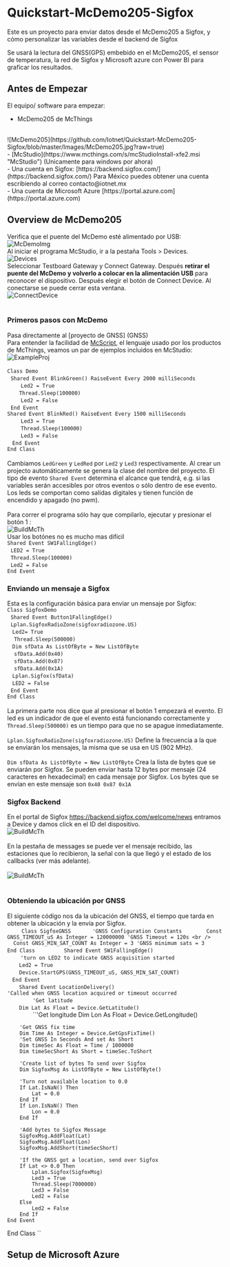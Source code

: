 # Quickstart-McDemo205-Sigfox #
Este es un proyecto para enviar datos desde el McDemo205 a Sigfox, y cómo personalizar las variables desde el backend de Sigfox

Se usará la lectura del GNSS(GPS) embebido en el McDemo205, el sensor de temperatura, la red de Sigfox y Microsoft azure con Power BI para graficar los resultados.

## Antes de Empezar ##
El equipo/ software para empezar:
<br />
- McDemo205 de McThings
<br />
![McDemo205](https://github.com/Iotnet/Quickstart-McDemo205-Sigfox/blob/master/Images/McDemo205.jpg?raw=true)
<br />
- [McStudio](https://www.mcthings.com/s/mcStudioInstall-xfe2.msi "McStudio")  (Unicamente para windows por ahora) <br />
- Una cuenta en Sigfox: [https://backend.sigfox.com/](https://backend.sigfox.com/) Para México puedes obtener una cuenta escribiendo al correo contacto@iotnet.mx<br />
- Una cuenta de Microsoft Azure [https://portal.azure.com](https://portal.azure.com)

## Overview de McDemo205 ##
Verifica que el puente del McDemo esté alimentado por USB:
![McDemoImg](https://github.com/Iotnet/Quickstart-McDemo205-Sigfox/blob/master/Images/Connection.png?raw=true)<br /> 
Al iniciar el programa McStudio, ir a la pestaña Tools > Devices.  <br />
![Devices](https://github.com/Iotnet/Quickstart-McDemo205-Sigfox/blob/master/Images/Captura%20de%20pantalla%202017-01-18%20a%20las%207.10.12%20p.m..png?raw=true)<br />
Seleccionar Testboard Gateway y Connect Gateway. Después **retirar el puente del McDemo y volverlo a colocar en la alimentación USB** para reconocer el dispositivo. Después elegir el botón de Connect Device. Al conectarse se puede cerrar esta ventana. 
<br />
![ConnectDevice](https://github.com/Iotnet/Quickstart-McDemo205-Sigfox/blob/master/Images/ConnectDev.png?raw=true)<br />
<br /> 
### Primeros pasos con McDemo <br />
Pasa directamente al [proyecto de GNSS] (GNSS) <br />
Para entender la facilidad de [McScript](https://static1.squarespace.com/static/5644f11fe4b0d6ca7d80d351/t/57c61f35b8a79ba9708b2cc4/1472601916268/mc-ScriptUserGuide.pdf), el lenguaje usado por los productos de McThings, veamos un par de ejemplos incluidos en McStudio:
![ExampleProj](https://github.com/Iotnet/Quickstart-McDemo205-Sigfox/blob/master/Images/ExampleProj.png?raw=true) <br />

``Class Demo``                                                     <br />
   ``Shared Event BlinkGreen() RaiseEvent Every 2000 milliSeconds`` <br />
         ``Led2 = True``                                            <br />
         ``Thread.Sleep(100000)``                                     <br />
         ``Led2 = False``                <br />
   ``End Event``                             <br />
   ``Shared Event BlinkRed() RaiseEvent Every 1500 milliSeconds``<br />
         ``Led3 = True`` <br />
         ``Thread.Sleep(100000)`` <br />
         ``Led3 = False`` <br />
    ``End Event`` <br />
``End Class`` <br /> <br />
Cambiamos ``LedGreen`` y ``LedRed`` por ``Led2`` y ``Led3`` respectivamente. Al crear un projecto automáticamente se genera la clase del nombre del proyecto. El tipo de evento ``Shared Event`` determina el alcance que tendrá, e.g. si las variables serán accesibles por otros eventos o sólo dentro de ese evento. Los leds se comportan como salidas digitales y tienen función de encendido y apagado (no pwm). <br /> <br />
Para correr el programa sólo hay que compilarlo, ejecutar y presionar el botón 1 : <br />
![BuildMcTh](https://github.com/Iotnet/Quickstart-McDemo205-Sigfox/blob/master/Images/BuildMcTh.png?raw=true) <br />
Usar los botónes no es mucho mas difícil<br />
``Shared Event SW1FallingEdge()``<br />
   ``LED2 = True``<br />
   ``Thread.Sleep(100000)``<br />
   ``Led2 = False``<br />
``End Event``<br />

### Enviando un mensaje a Sigfox
Esta es la configuración básica para enviar un mensaje por Sigfox:<br />
``Class SigfoxDemo``<br />
   ``Shared Event Button1FallingEdge()`` <br />
      ``Lplan.SigfoxRadioZone(sigfoxradiozone.US)``<br />
      ``Led2= True``<br />
      ``Thread.Sleep(500000)``<br />
      ``Dim sfData As ListOfByte = New ListOfByte``<br />
      ``sfData.Add(0x40)``<br />
      ``sfData.Add(0x87)``<br />
      ``sfData.Add(0x1A)``<br />
      ``Lplan.Sigfox(sfData)``<br />
      ``LED2 = False``<br />
   ``End Event``<br />
``End Class``<br />  
<br />
La primera parte nos dice que al presionar el botón 1 empezará el evento. El led es un indicador de que el evento está funcionando correctamente y ``Thread.Sleep(500000)`` es un tiempo para que no se apague inmediatamente.<br /> <br />
``Lplan.SigfoxRadioZone(sigfoxradiozone.US)`` Define la frecuencia a la que se enviarán los mensajes, la misma que se usa en US (902 MHz).<br /> <br />
``Dim sfData As ListOfByte = New ListOfByte`` Crea la lista de bytes que se enviarán por Sigfox. Se pueden enviar hasta 12 bytes por mensaje (24 caracteres en hexadecimal) en cada mensaje por Sigfox. Los bytes que se envían en este mensaje son ``0x40 0x87 0x1A`` <br />

### Sigfox Backend
En el portal de Sigfox https://backend.sigfox.com/welcome/news entramos a Device y damos click en el ID del dispositivo.<br />
![BuildMcTh](https://github.com/Iotnet/Quickstart-McDemo205-Sigfox/blob/master/Images/Device.png?raw=true) <br /> <br />
En la pestaña de messages se puede ver el mensaje recibido, las estaciones que lo recibieron, la señal con la que llegó y el estado de los callbacks (ver más adelante). <br /> <br />
![BuildMcTh](https://github.com/Iotnet/Quickstart-McDemo205-Sigfox/blob/master/Images/Msg.png?raw=true) <br /> <br />

### Obteniendo la ubicación por GNSS
El siguiente código nos da la ubicación del GNSS, el tiempo que tarda en obtener la ubicación y la envía por Sigfox. <br />
    ```
    Class SigfoxGNSS 
      'GNSS Configuration Constants 
       Const GNSS_TIMEOUT_uS As Integer = 120000000 'GNSS Timeout = 120s <br />
       Const GNSS_MIN_SAT_COUNT As Integer = 3 'GNSS minimum sats = 3
     End Class 
     ```
     
    ``Shared Event SW1FallingEdge()``<br />
       `` 'turn on LED2 to indicate GNSS acquisition started`` <br />
        ``Led2 = True``<br />
        ``Device.StartGPS(GNSS_TIMEOUT_uS, GNSS_MIN_SAT_COUNT)``<br />
    ``End Event`` <br />
    
    ``Shared Event LocationDelivery()`` <br />
    ``'Called when GNSS location acquired or timeout occurred `` <br />
         
        ``'Get latitude`` <br />
        ``Dim Lat As Float = Device.GetLatitude()`` <br />
        
        ``'Get longitude
        Dim Lon As Float = Device.GetLongitude()
        
        'Get GNSS fix time
        Dim Time As Integer = Device.GetGpsFixTime()
        'Set GNSS In Seconds And set As Short 
        Dim timeSec As Float = Time / 1000000
        Dim timeSecShort As Short = timeSec.ToShort
        
        'Create list of bytes To send over Sigfox
        Dim SigfoxMsg As ListOfByte = New ListOfByte()
        
        'Turn not available location to 0.0
        If Lat.IsNaN() Then
            Lat = 0.0
        End If
        If Lon.IsNaN() Then
            Lon = 0.0
        End If
        
        'Add bytes to Sigfox Message
        SigfoxMsg.AddFloat(Lat)
        SigfoxMsg.AddFloat(Lon)
        SigfoxMsg.AddShort(timeSecShort)
        
        'If the GNSS got a location, send over Sigfox 
        If Lat <> 0.0 Then
            Lplan.Sigfox(SigfoxMsg)
            Led3 = True
            Thread.Sleep(7000000)
            Led3 = False
            Led2 = False
        Else
            Led2 = False
        End If
    End Event   
End Class 
``
<br />


  
## Setup de Microsoft Azure ##

